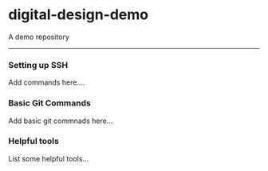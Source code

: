 # digital-design-demo
A demo repository

---

### Setting up SSH
Add commands here....

### Basic Git Commands
Add basic git commnads here...

### Helpful tools

List some helpful tools...



